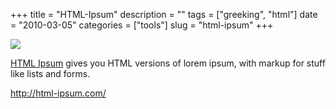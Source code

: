 +++
title = "HTML-Ipsum"
description = ""
tags = ["greeking", "html"]
date = "2010-03-05"
categories = ["tools"]
slug = "html-ipsum"
+++


<div class="tool-screenshot mb1"><a href="http://html-ipsum.com/"><img id="bluga-thumbnail-2698" class="bluga-thumbnail custom" src="//konigi.com/media/bluga/
wt522fc706e0dc1_custom.jpg"/></a></div><p><a href="http://html-ipsum.com/">HTML Ipsum</a> gives you HTML versions of lorem ipsum, with markup for stuff like lists and forms.</p>

  
<p><a href="http://html-ipsum.com/">http://html-ipsum.com/</a></p>
      
